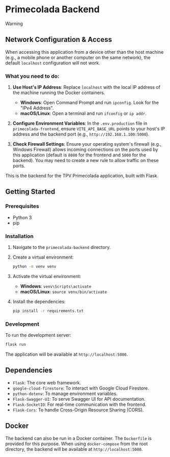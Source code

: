 # Primecolada Backend

> [!WARNING]
> ##  Network Configuration & Access
>
> When accessing this application from a device other than the host machine (e.g., a mobile phone or another computer on the same network), the default `localhost` configuration will not work.
>
> ### What you need to do:
>
> 1.  **Use Host's IP Address**: Replace `localhost` with the local IP address of the machine running the Docker containers.
>     -   **Windows**: Open Command Prompt and run `ipconfig`. Look for the "IPv4 Address".
>     -   **macOS/Linux**: Open a terminal and run `ifconfig` or `ip addr`.
>
> 2.  **Configure Environment Variables**: In the `.env.production` file in `primecolada-frontend`, ensure `VITE_API_BASE_URL` points to your host's IP address and the backend port (e.g., `http://192.168.1.100:5000`).
>
> 3.  **Check Firewall Settings**: Ensure your operating system's firewall (e.g., Windows Firewall) allows incoming connections on the ports used by this application (default is `8080` for the frontend and `5000` for the backend). You may need to create a new rule to allow traffic on these ports.

This is the backend for the TPV Primecolada application, built with Flask.

## Getting Started

### Prerequisites

-   Python 3
-   pip

### Installation

1.  Navigate to the `primecolada-backend` directory.
2.  Create a virtual environment:

    ```bash
    python -m venv venv
    ```

3.  Activate the virtual environment:

    -   **Windows**: `venv\Scripts\activate`
    -   **macOS/Linux**: `source venv/bin/activate`

4.  Install the dependencies:

    ```bash
    pip install -r requirements.txt
    ```

### Development

To run the development server:

```bash
flask run
```

The application will be available at `http://localhost:5000`.

## Dependencies

-   `Flask`: The core web framework.
-   `google-cloud-firestore`: To interact with Google Cloud Firestore.
-   `python-dotenv`: To manage environment variables.
-   `Flask-Swagger-UI`: To serve Swagger UI for API documentation.
-   `Flask-SocketIO`: For real-time communication with the frontend.
-   `Flask-Cors`: To handle Cross-Origin Resource Sharing (CORS).

## Docker

The backend can also be run in a Docker container. The `Dockerfile` is provided for this purpose. When using `docker-compose` from the root directory, the backend will be available at `http://localhost:5000`.
